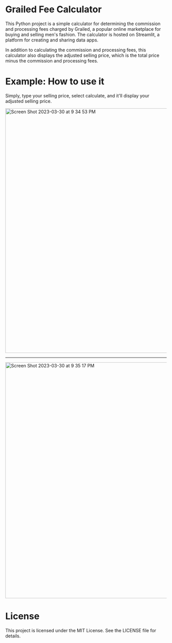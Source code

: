 # Grailed Fee Calculator

This Python project is a simple calculator for determining the commission and processing fees charged by Grailed, a popular online marketplace for buying and selling men's fashion. The calculator is hosted on Streamlit, a platform for creating and sharing data apps.

In addition to calculating the commission and processing fees, this calculator also displays the adjusted selling price, which is the total price minus the commission and processing fees.



# Example: How to use it

Simply, type your selling price, select calculate, and it'll display your adjusted selling price.


<img width="764" alt="Screen Shot 2023-03-30 at 9 34 53 PM" src="https://user-images.githubusercontent.com/13679860/229000861-d3d9ecba-7b51-4606-b35a-14259fce1dd4.png">

******

<img width="737" alt="Screen Shot 2023-03-30 at 9 35 17 PM" src="https://user-images.githubusercontent.com/13679860/229000843-d287f0e1-cdf3-4d53-87ad-d28ea21c8c7a.png">


# License

This project is licensed under the MIT License. See the LICENSE file for details.
